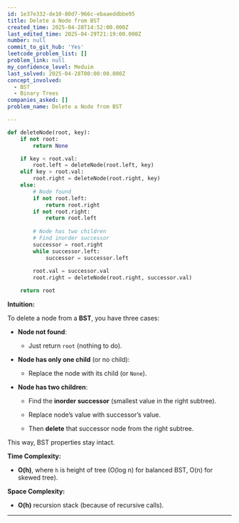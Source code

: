 ```yaml
---
id: 1e37e332-de10-80d7-966c-ebaaeddbbe95
title: Delete a Node from BST
created_time: 2025-04-28T14:52:00.000Z
last_edited_time: 2025-04-29T21:19:00.000Z
number: null
commit_to_git_hub: 'Yes'
leetcode_problem_list: []
problem_link: null
my_confidence_level: Meduim
last_solved: 2025-04-28T00:00:00.000Z
concept_involved:
  - BST
  - Binary Trees
companies_asked: []
problem_name: Delete a Node from BST

---
```


```python
def deleteNode(root, key):
    if not root:
        return None

    if key < root.val:
        root.left = deleteNode(root.left, key)
    elif key > root.val:
        root.right = deleteNode(root.right, key)
    else:
        # Node found
        if not root.left:
            return root.right
        if not root.right:
            return root.left
        
        # Node has two children
        # Find inorder successor
        successor = root.right
        while successor.left:
            successor = successor.left
        
        root.val = successor.val
        root.right = deleteNode(root.right, successor.val)

    return root

```

**Intuition:**

To delete a node from a **BST**, you have three cases:

*   **Node not found**:

    *   Just return `root` (nothing to do).

*   **Node has only one child** (or no child):

    *   Replace the node with its child (or `None`).

*   **Node has two children**:

    *   Find the **inorder successor** (smallest value in the right subtree).

    *   Replace node’s value with successor’s value.

    *   Then **delete** that successor node from the right subtree.

This way, BST properties stay intact.

**Time Complexity:**

*   **O(h)**, where `h` is height of tree (O(log n) for balanced BST, O(n) for skewed tree).

**Space Complexity:**

*   **O(h)** recursion stack (because of recursive calls).

***
